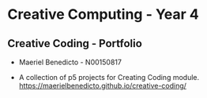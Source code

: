 # Creative Computing - Year 4
## Creative Coding - Portfolio
- Maeriel Benedicto - N00150817

- A collection of p5 projects for Creating Coding module.
https://maerielbenedicto.github.io/creative-coding/
